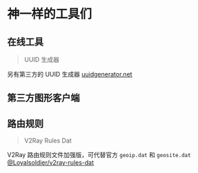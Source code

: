 # 神一样的工具们

## 在线工具

> UUID 生成器

<Uuid />

另有第三方的 UUID 生成器 [uuidgenerator.net](https://www.uuidgenerator.net)

## 第三方图形客户端
<Tool
    url="https://github.com/2dust/v2rayN"
    name="V2rayN"
    :platforms="['win']"
    description="【正在更新】V2RayN 是一个基于 V2Ray和Singbox等一系列内核的 Windows 客户端。"
/>

<Tool
    url="https://github.com/Qv2ray/Qv2ray"
    name="Qv2ray"
    :platforms="['linux','win','mac']"
    description="【已停止更新】跨平台 V2Ray 客户端，支持 Linux、Windows、macOS，可通过插件系统支持 SSR / Trojan / Trojan-Go / NaiveProxy 等协议"
/>

<Tool
    url="https://github.com/MatsuriDayo/nekoray"
    name="nekoray"
    :platforms="['linux','win','mac']"
    description="【正在更新】支持SOCKS (4/4a/5),HTTP(S),Shadowsocks,VMess,VLESS,Trojan,TUIC,NaïveProxy ( Custom Core ),Hysteria2 ( Custom Core or sing-box ),Custom Outbound,Custom Config,Custom Core,v2ray Core"
/>

<Tool
    url="https://github.com/v2rayA/v2rayA"
    name="v2rayA"
    :platforms="['linux','win','mac']"
    description="【正在更新】基于 web GUI 的跨平台 V2Ray 客户端，在 Linux 上支持全局透明代理，其他平台上支持系统代理。"
/>
<Tool
    url="https://github.com/yanue/V2rayU/tree/master"
    name="v2rayU"
    :platforms="['mac']"
    description="【正在更新】MacOS平台的v2ray客户端 支持vmess,vless,ss,ssr协议,支持socks5协议,支持xlts"
/>
<Tool
    url="https://github.com/dyhkwong/Exclave"
    name="Exclave（SagerNet的分支版本）"
    :platforms="['android']"
    description="【正在更新】源自 SagerNet 的代理客户端，由 v2ray-core 的硬分叉提供支持。"
/>
<Tool
    url="https://github.com/2dust/v2rayNG"
    name="v2rayNG"
    :platforms="['android']"
    description="【正在更新】v2rayNG 是一个基于 Xray 的 Android 通用代理应用。"
/>

<Tool
    url="https://github.com/netchx/netch"
    name="netch"
    :platforms="['win']"
    description="【更新缓慢】以简洁为主的客户端，仅支持Windows，支持Socks5，Shadowsocks，ShadowsocksR，WireGuard，Trojan，VMess，VLESS协议。"
/>

<Tool
    url="https://github.com/SagerNet/SagerNet"
    name="SagerNet官方版"
    :platforms="['android']"
    description="【已停止更新】Sagernet是一个包含 v2ray-core 的Android代理客户端，并能通过添加插件支持Brook、Hysteria、Naiveproxy、Mieru等多种代理协议。"
/>

## 路由规则

> V2Ray Rules Dat

V2Ray 路由规则文件加强版，可代替官方 `geoip.dat` 和 `geosite.dat` [@Loyalsoldier/v2ray-rules-dat](https://github.com/Loyalsoldier/v2ray-rules-dat)
